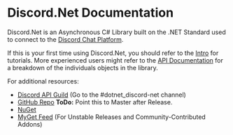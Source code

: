 
# Discord.Net Documentation

Discord.Net is an Asynchronous C# Library built on the .NET Standard used to connect to the [Discord Chat Platform](https://discordapp.com/).

If this is your first time using Discord.Net, you should refer to the [Intro](guides/intro.md) for tutorials. More experienced users might refer to the [API Documentation](api/index.md) for a breakdown of the individuals objects in the library.

For additional resources:
 - [Discord API Guild](https://discord.gg/discord-api) (Go to the #dotnet_discord-net channel)
 - [GitHub Repo](https://github.com/RogueException/Discord.Net/tree/dev) **ToDo:** Point this to Master after Release.
 - [NuGet](https://www.nuget.org/packages/Discord.Net/)
 - [MyGet Feed](https://www.myget.org/feed/Packages/discord-net) (For Unstable Releases and Community-Contributed Addons)
